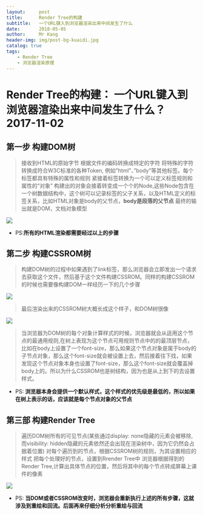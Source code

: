```yaml
---
layout:     post
title:      Render Tree的构建
subtitle:   一个URL键入到浏览器渲染出来中间发生了什么
date:       2018-05-05
author:     Mr Kang
header-img: img/post-bg-kuaidi.jpg
catalog: true
tags:
    - Render Tree
    - 浏览器渲染原理
---
```


# Render Tree的构建： 一个URL键入到浏览器渲染出来中间发生了什么？ 2017-11-02

## 第一步 构建DOM树

>接收到HTML的原始字节
根据文件的编码转换成特定的字符
将特殊的字符转换成符合W3C标准的各种Token, 例如”html”、”body”等其他标签。每个标签都具有特殊的属性和规则
紧接着标签转换为一个可以定义标签规则和属性的“对象”
构建出的对象会接着转变成一个个的Node,这些Node包含在一个树数据结构中，这个树可以记录标签的父子关系，以及HTML定义的标签关系，比如HTML对象是body的父节点，**body是段落的父节点**
最终的输出就是DOM，文档对象模型

![](https://lk1583880553.github.io/img/render-tree-1.jpg)

- PS:**所有的HTML渲染都需要经过以上的步骤**

## 第二步 构建CSSROM树

>构建DOM树的过程中如果遇到了link标签，那么浏览器会立即发出一个请求去获取这个文件，然后基于这个文件构建CSSROM。同样的构建CSSROM的时候也需要像构建DOM一样经历一下的几个步骤

![](https://lk1583880553.github.io/img/render-tree-2.jpg)

>最后渲染出来的CSSROM树大概长成这个样子，和DOM树很像

![](https://lk1583880553.github.io/img/render-tree-3.jpg)

>当浏览器为DOM树的每个对象计算样式的时候，浏览器就会从适用这个节点的最通用规则,在树上表现为这个节点可用规则节点中的的最顶层节点，比如在body上设置了一个font-size，那么如果这个节点对象是属于body的子节点对象，那么这个font-size就会被设置上去，然后接着往下找，如果发现这个节点对象本身也设置了font-size，那么这个font-size就会覆盖掉body上的。所以为什么CSSROM也是树结构，因为也是从上到下的去设置样式。

- PS: **浏览器本身会提供一个默认样式，这个样式的优先级是最低的，所以如果在树上表示的话，应该就是每个节点对象的父节点**

## 第三部 构建Render Tree

>遍历DOM树所有的可见节点(某些通过display: none隐藏的元素会被移除, 而visibility: hidden隐藏的元素依然还会出现在渲染树中，因为它仍然会占据着位置)
对每个遍历到的节点，根据CSSROM树的规则，为其设置相应的样式
把每个处理好的节点，设置到Rrender Tree中
浏览器根据得到的Render Tree,计算出具体节点的位置，然后将其中的每个节点转成屏幕上课件的像素

![](https://lk1583880553.github.io/img/render-tree-4.jpg)

- PS: **当DOM或者CSSROM改变时，浏览器会重新执行上述的所有步骤，这就涉及到重绘和回流。后面再来仔细分析分析重绘与回流**
